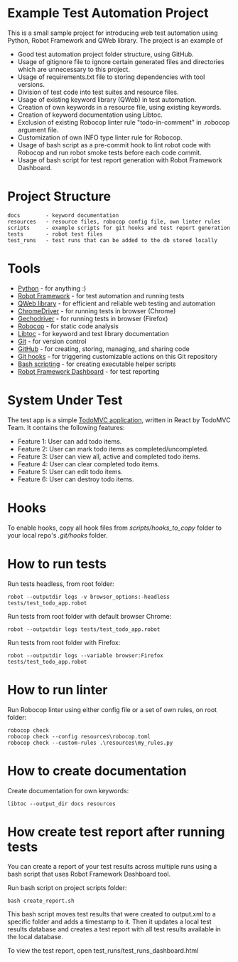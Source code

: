 # Example Test Automation Project

This is a small sample project for introducing web test automation using Python, Robot Framework and QWeb library. The project is an example of

- Good test automation project folder structure, using GitHub.
- Usage of gitignore file to ignore certain generated files and directories which are unnecessary to this project.
- Usage of requirements.txt file to storing dependencies with tool versions.
- Division of test code into test suites and resource files.
- Usage of existing keyword library (QWeb) in test automation.
- Creation of own keywords in a resource file, using existing keywords.
- Creation of keyword documentation using Libtoc.
- Exclusion of existing Robocop linter rule "todo-in-comment" in .robocop argument file.
- Customization of own INFO type linter rule for Robocop.
- Usage of bash script as a pre-commit hook to lint robot code with Robocop and run robot smoke tests before each code commit.
- Usage of bash script for test report generation with Robot Framework Dashboard.

# Project Structure

```
docs        - keyword documentation
resources   - resource files, robocop config file, own linter rules
scripts     - example scripts for git hooks and test report generation
tests       - robot test files
test_runs   - test runs that can be added to the db stored locally
```

# Tools

- [Python](https://www.python.org/) - for anything :)
- [Robot Framework](https://robotframework.org/) - for test automation and running tests
- [QWeb library](https://github.com/qentinelqi/qweb) - for efficient and reliable web testing and automation
- [ChromeDriver](https://googlechromelabs.github.io/chrome-for-testing/) - for running tests in browser (Chrome)
- [Gechodriver](https://github.com/mozilla/geckodriver/releases) - for running tests in browser (Firefox)
- [Robocop](https://robocop.readthedocs.io/en/stable/) - for static code analysis
- [Libtoc](https://github.com/amochin/robotframework-libtoc) - for keyword and test library documentation
- [Git](https://git-scm.com/) - for version control
- [GitHub](https://github.com/) - for creating, storing, managing, and sharing code
- [Git hooks](https://www.atlassian.com/git/tutorials/git-hooks) - for triggering customizable actions on this Git repository
- [Bash scripting](https://www.datacamp.com/tutorial/how-to-write-bash-script-tutorial) - for creating executable helper scripts
- [Robot Framework Dashboard](https://github.com/timdegroot1996/robotframework-dashboard) - for test reporting

# System Under Test

The test app is a simple [TodoMVC application](https://todomvc.com/examples/react/dist/), written in React by TodoMVC Team. It contains the following features:

- Feature 1: User can add todo items.
- Feature 2: User can mark todo items as completed/uncompleted.
- Feature 3: User can view all, active and completed todo items.
- Feature 4: User can clear completed todo items.
- Feature 5: User can edit todo items.
- Feature 6: User can destroy todo items.

# Hooks

To enable hooks, copy all hook files from _scripts/hooks_to_copy_ folder to your local repo's _.git/hooks_ folder.

# How to run tests

Run tests headless, from root folder: 

```
robot --outputdir logs -v browser_options:-headless tests/test_todo_app.robot
```

Run tests from root folder with default browser Chrome:

```
robot --outputdir logs tests/test_todo_app.robot
```

Run tests from root folder with Firefox:
```
robot --outputdir logs --variable browser:Firefox tests/test_todo_app.robot
```

# How to run linter

Run Robocop linter using either config file or a set of own rules, on root folder:

```
robocop check
robocop check --config resources\robocop.toml
robocop check --custom-rules .\resources\my_rules.py
```

# How to create documentation

Create documentation for own keywords:

```
libtoc --output_dir docs resources
```

# How create test report after running tests

You can create a report of your test results across multiple runs using a bash script that uses Robot Framework Dashboard tool.

Run bash script on project scripts folder:
```
bash create_report.sh
``` 

This bash script moves test results that were created to output.xml to a specific folder and adds a timestamp to it. Then it updates a local test results database and creates a test report with all test results available in the local database.

To view the test report, open test_runs/test_runs_dashboard.html